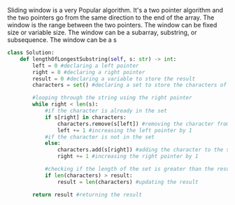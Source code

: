 Sliding window is a very Popular algorithm. It's a two pointer algorithm and the two pointers go from the same direction to the end of the array. The window is the range between the two pointers. The window can be fixed size or variable size. The window can be a subarray, substring, or subsequence. The window can be a s

```python
class Solution:
    def lengthOfLongestSubstring(self, s: str) -> int:
        left = 0 #declaring a left pointer
        right = 0 #declaring a right pointer
        result = 0 #declaring a variable to store the result
        characters = set() #declaring a set to store the characters of the string

        #looping through the string using the right pointer
        while right < len(s):
            #if the character is already in the set
            if s[right] in characters:
                characters.remove(s[left]) #removing the character from the set
                left += 1 #increasing the left pointer by 1
            #if the character is not in the set
            else:
                characters.add(s[right]) #adding the character to the set
                right += 1 #increasing the right pointer by 1

            #checking if the length of the set is greater than the result
            if len(characters) > result:
                result = len(characters) #updating the result

        return result #returning the result

```

